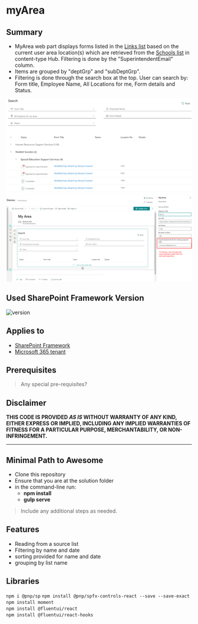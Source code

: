 # myArea

## Summary

- MyArea web part displays forms listed in the [Links list](https://pdsb1.sharepoint.com/Forms/MyArea/Lists/Links/AllItems.aspx) based on the current user area location(s) which are retrieved from the [Schools list](https://pdsb1.sharepoint.com/sites/contentTypeHub/Lists/schools/AllItems.aspx) in content-type Hub. Filtering is done by the "SuperintendentEmail" column.
- Items are grouped by "deptGrp" and "subDeptGrp".
- Filtering is done through the search box at the top. User can search by: Form title, Employee Name, All Locations for me, Form details and Status.

![alt MyArea](https://github.com/Maya-Mostafa/MyArea/blob/master/myArea1.png)
![alt MyArea WP Properties](https://github.com/Maya-Mostafa/MyArea/blob/master/myArea2.png)

## Used SharePoint Framework Version

![version](https://img.shields.io/npm/v/@microsoft/sp-component-base/latest?color=green)

## Applies to

- [SharePoint Framework](https://aka.ms/spfx)
- [Microsoft 365 tenant](https://docs.microsoft.com/en-us/sharepoint/dev/spfx/set-up-your-developer-tenant)

## Prerequisites

> Any special pre-requisites?

## Disclaimer

**THIS CODE IS PROVIDED *AS IS* WITHOUT WARRANTY OF ANY KIND, EITHER EXPRESS OR IMPLIED, INCLUDING ANY IMPLIED WARRANTIES OF FITNESS FOR A PARTICULAR PURPOSE, MERCHANTABILITY, OR NON-INFRINGEMENT.**

---

## Minimal Path to Awesome

- Clone this repository
- Ensure that you are at the solution folder
- in the command-line run:
  - **npm install**
  - **gulp serve**

> Include any additional steps as needed.

## Features

- Reading from a source list
- Filtering by name and date
- sorting provided for name and date
- grouping by list name



## Libraries

`npm i @pnp/sp`
`npm install @pnp/spfx-controls-react --save --save-exact` <br/>
`npm install moment` <br/>
`npm install @fluentui/react` <br/>
`npm install @fluentui/react-hooks`